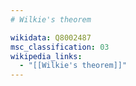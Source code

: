 ```yaml
---
# Wilkie's theorem

wikidata: Q8002487
msc_classification: 03
wikipedia_links:
  - "[[Wilkie's theorem]]"
---
```

